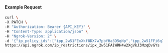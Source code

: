 <!-- Code generated for API Clients. DO NOT EDIT. -->
#### Example Request
```bash
curl \
-X PATCH \
-H "Authorization: Bearer {API_KEY}" \
-H "Content-Type: application/json" \
-H "Ngrok-Version: 2" \
-d '{"ip_policy_ids":["ipp_2w51FExXkf8DX7w7pbfHa3D5qNp","ipp_2w51FFi6q7G10xbMgQw6q3XXdZl"]}' \
https://api.ngrok.com/ip_restrictions/ipx_2w51FAiWRH4w2XgVkJ3MzqDvGYs
